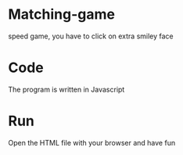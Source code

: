 # Matching-game
speed game, you have to click on extra smiley face

# Code
The program is written in Javascript

# Run
Open the HTML file with your browser and have fun
